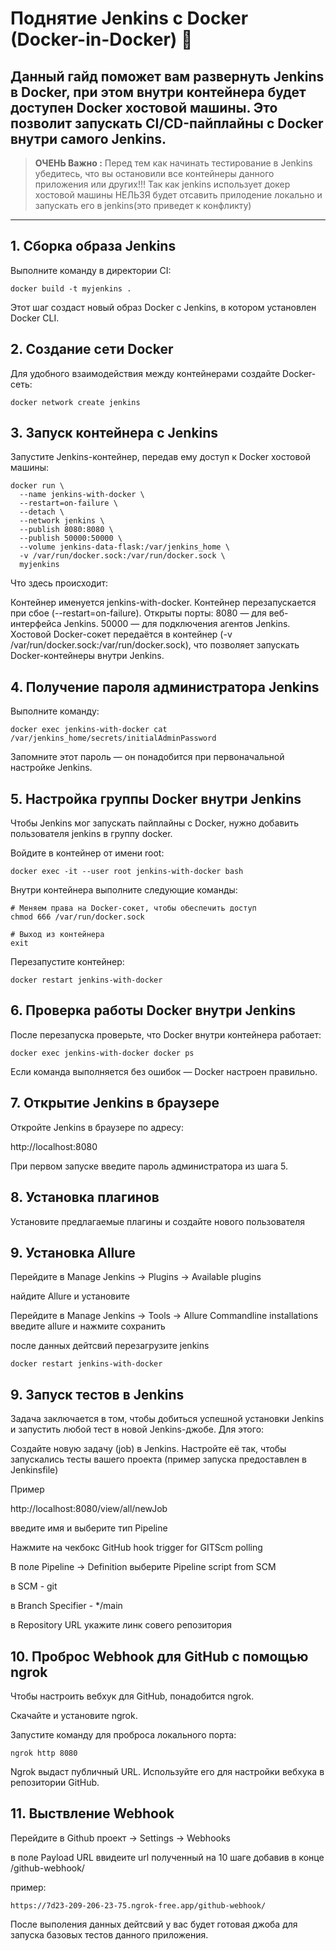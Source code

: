 # Поднятие Jenkins с Docker (Docker-in-Docker) 🚀

Данный гайд поможет вам развернуть Jenkins в Docker, при этом внутри контейнера будет доступен Docker хостовой машины. Это позволит запускать CI/CD-пайплайны с Docker внутри самого Jenkins.
--

> **ОЧЕНЬ Важно :** Перед тем как начинать тестирование в Jenkins убедитесь, что вы остановили все контейнеры данного приложения или других!!! Так как jenkins использует докер хостовой машины НЕЛЬЗЯ будет отсавить прилодение локально и запускать его в jenkins(это приведет к конфликту)

---


## 1. Сборка образа Jenkins
Выполните команду в директории CI:

```
docker build -t myjenkins .
```

Этот шаг создаст новый образ Docker с Jenkins, в котором установлен Docker CLI.

## 2. Создание сети Docker
Для удобного взаимодействия между контейнерами создайте Docker-сеть:

```
docker network create jenkins
```
## 3. Запуск контейнера с Jenkins
Запустите Jenkins-контейнер, передав ему доступ к Docker хостовой машины:

```
docker run \
  --name jenkins-with-docker \
  --restart=on-failure \
  --detach \
  --network jenkins \
  --publish 8080:8080 \
  --publish 50000:50000 \
  --volume jenkins-data-flask:/var/jenkins_home \
  -v /var/run/docker.sock:/var/run/docker.sock \
  myjenkins
```
Что здесь происходит:

Контейнер именуется jenkins-with-docker.
Контейнер перезапускается при сбое (--restart=on-failure).
Открыты порты:
8080 — для веб-интерфейса Jenkins.
50000 — для подключения агентов Jenkins.
Хостовой Docker-сокет передаётся в контейнер (-v /var/run/docker.sock:/var/run/docker.sock), что позволяет запускать Docker-контейнеры внутри Jenkins.
## 4. Получение пароля администратора Jenkins
Выполните команду:

```
docker exec jenkins-with-docker cat /var/jenkins_home/secrets/initialAdminPassword
```
Запомните этот пароль — он понадобится при первоначальной настройке Jenkins.

## 5. Настройка группы Docker внутри Jenkins
Чтобы Jenkins мог запускать пайплайны с Docker, нужно добавить пользователя jenkins в группу docker.

Войдите в контейнер от имени root:

```
docker exec -it --user root jenkins-with-docker bash
```
Внутри контейнера выполните следующие команды:

```
# Меняем права на Docker-сокет, чтобы обеспечить доступ
chmod 666 /var/run/docker.sock

# Выход из контейнера
exit
```
Перезапустите контейнер:

```
docker restart jenkins-with-docker
```

## 6. Проверка работы Docker внутри Jenkins
После перезапуска проверьте, что Docker внутри контейнера работает:

```
docker exec jenkins-with-docker docker ps
```
Если команда выполняется без ошибок — Docker настроен правильно.

## 7. Открытие Jenkins в браузере
Откройте Jenkins в браузере по адресу:


http://localhost:8080

При первом запуске введите пароль администратора из шага 5.

## 8. Установка плагинов

Установите предлагаемые плагины и создайте нового пользователя


## 9. Установка Allure

Перейдите в Manage Jenkins -> Plugins -> Available plugins

найдите Allure и установите

Перейдите в Manage Jenkins -> Tools -> Allure Commandline installations
введите allure и нажмите сохранить

после данных дейтсвий перезагрузите jenkins
```
docker restart jenkins-with-docker
```


## 9. Запуск тестов в Jenkins
Задача заключается в том, чтобы добиться успешной установки Jenkins и запустить любой тест в новой Jenkins-джобе. Для этого:

Создайте новую задачу (job) в Jenkins.
Настройте её так, чтобы запускались тесты вашего проекта (пример запуска предоставлен в Jenkinsfile)

Пример 

http://localhost:8080/view/all/newJob

введите имя и выберите тип Pipeline

Нажмите на чекбокс GitHub hook trigger for GITScm polling

В поле Pipeline -> Definition выберите Pipeline script from SCM

в SCM - git

в Branch Specifier - */main

в Repository URL укажите линк совего репозитория


## 10. Проброс Webhook для GitHub с помощью ngrok
Чтобы настроить вебхук для GitHub, понадобится ngrok.

Скачайте и установите ngrok.

Запустите команду для проброса локального порта:

```
ngrok http 8080
```

Ngrok выдаст публичный URL. Используйте его для настройки вебхука в репозитории GitHub.

## 11. Выствление Webhook

Перейдите в Github проект -> Settings -> Webhooks

в поле Payload URL ввидеите url полученный на 10 шаге добавив в конце /github-webhook/

пример:
```
https://7d23-209-206-23-75.ngrok-free.app/github-webhook/
```


После выполения данных дейтсвий у вас будет готовая джоба для запуска базовых тестов данного приложения.
